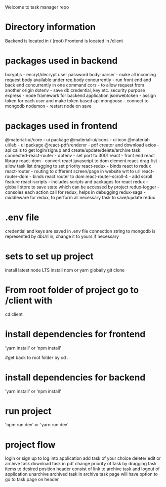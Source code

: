 Welcome to task manager repo

# Directory information
Backend is located in / (root)
Frontend is located in /client

# packages used in backend
bcryptjs - encryt/decrypt user password
body-parser - make all incoming request body available under req.body
concurrently - run front end and back end concurrently in one command 
cors - to allow request from another origin 
dotenv - save db credential, key etc. security purpose
express - node framework for backend application
jsonwebtoken - assign token for each user and make token based api
mongoose - connect to mongodb
nodemon - restart node on save

# packages used in frontend
@material-ui/core - ui package
@material-ui/icons - ui icon
@material-ui/lab - ui package
@react-pdf/renderer - pdf creator and download
axios - api calls to get login/signup and create/update/delete/archive task
connected-react-router - 
dotenv - set port to 3001
react - front end react library
react-dom - convert react javascript to dom element
react-drag-list - allow task list dragging to set priority
react-redux - binds react to redux
react-router - routing to different screen/page in website wrt to url
react-router-dom - binds react router to dom
react-router-scroll-4 - add scroll feature
react-scripts - includes scripts and packages for react
redux - globall store to save state which can be accessed by project
redux-logger - consoles each action call for redux, helps in debugging
redux-saga - middleware for redux, to perform all necessary task to save/update redux

# .env file
credential and keys are saved in .env file
connection string to mongodb is represented by dbUrl in, change it to yours if necessary

# sets to set up project
install latest node LTS
install npm or yarn globally
git clone

# From root folder of project go to /client with
cd client

# install dependencies for frontend
'yarn install' or 'npm install'

#get back to root folder by
cd ..

# install dependencies for backend
'yarn install' or 'npm install'

# run project
'npm run dev' or 'yarn run dev'

# project flow
login or sign up to log into application
add task of your choice
delete/ edit or archive task 
download task in pdf
change priority of task by dragging task items to desired position
header consist of link to archive task and logout of application
unarchive archived task
in archive task page will have option to go to task page on header